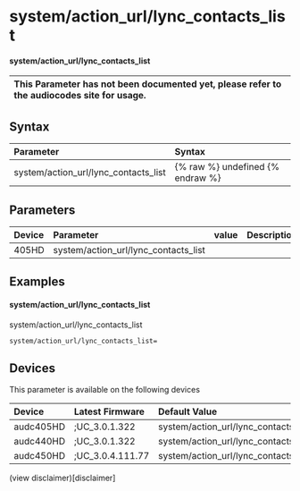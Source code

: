 ﻿---
description: system/action_url/lync_contacts_list
search: false
---

# system/action_url/lync_contacts_list

#### system/action_url/lync_contacts_list


| This Parameter has not been documented yet, please refer to the audiocodes site for usage.  |
| :--- |

## Syntax
| Parameter | Syntax |
| :--- | :--- |
|system/action_url/lync_contacts_list | {% raw %} undefined {% endraw %} |

## Parameters
|Device|Parameter|value|Description|
|:---|:---|:---|:---|
| 405HD | system/action_url/lync_contacts_list |  |  |

## Examples
#### system/action_url/lync_contacts_list

system/action_url/lync_contacts_list

```
system/action_url/lync_contacts_list=
```

## Devices
This parameter is available on the following devices

| Device | Latest Firmware | Default Value |
|:---|:---|:---|
| audc405HD | ;UC_3.0.1.322 | system/action_url/lync_contacts_list= 
| audc440HD | ;UC_3.0.1.322 | system/action_url/lync_contacts_list= 
| audc450HD | ;UC_3.0.4.111.77 | system/action_url/lync_contacts_list= 

(view disclaimer)[disclaimer]
